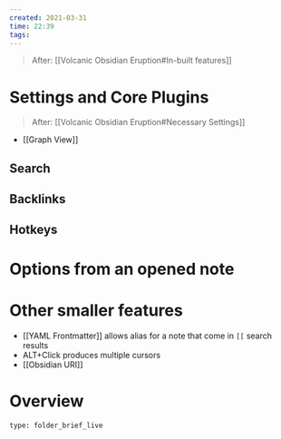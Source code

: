 ```yaml
---
created: 2021-03-31
time: 22:39
tags:
---
```


> After: [[Volcanic Obsidian Eruption#In-built features]]

# Settings and Core Plugins
> After: [[Volcanic Obsidian Eruption#Necessary Settings]]
- [[Graph View]]

## Search

## Backlinks

## Hotkeys

# Options from an opened note

# Other smaller features
- [[YAML Frontmatter]] allows alias for a note that come in `[[` search results
- ALT+Click produces multiple cursors
- [[Obsidian URI]]

# Overview
 
```ccard
type: folder_brief_live
```
 
